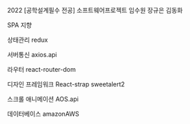 2022 [공학설계필수 전공] 소프트웨어프로젝트
임수원 장규은 김동화

SPA 지향

상태관리
redux

서버통신
axios.api

라우터
react-router-dom

디자인 프레임워크
React-strap
sweetalert2

스크롤 애니메이션
AOS.api

데이터베이스
amazonAWS
